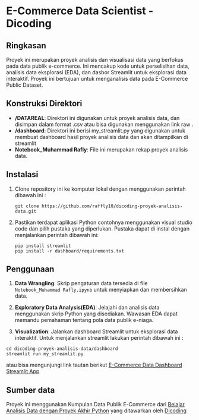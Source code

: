 # E-Commerce Data Scientist - Dicoding


## Ringkasan
Proyek ini merupakan proyek analisis dan visualisasi data yang berfokus pada data publik e-commerce. Ini mencakup kode untuk perselisihan data, analisis data eksplorasi (EDA), dan dasbor Streamlit untuk eksplorasi data interaktif. Proyek ini bertujuan untuk menganalisis data pada E-Commerce Public Dataset.

## Konstruksi Direktori

- **/DATAREAL**: Direktori ini digunakan untuk proyek analisis data, dan disimpan dalam format .csv atau bisa digunakan menggunakan link raw .
- **/dashboard**: Direktori ini berisi my_streamlit.py yang digunakan untuk membuat dashboard hasil proyek analisis data dan akan ditampilkan di streamlit 
- **Notebook_Muhammad Rafly**: File ini merupakan rekap proyek analisis data.

## Instalasi
1. Clone repository ini ke komputer lokal dengan menggunakan perintah dibawah ini :
    
    ```shell
    git clone https://github.com/raffly10/dicoding-proyek-analisis-data.git
    ```

2. Pastikan terdapat aplikasi Python contohnya menggunakan visual studio code dan pilih pustaka yang diperlukan. Pustaka dapat di instal dengan menjalankan perintah dibawah ini:

   ```shell
   pip install streamlit
   pip install -r dashboard/requirements.txt
   ```  

## Penggunaan
1. **Data Wrangling**: Skrip pengaturan data tersedia di file `Notebook_Muhammad Rafly.ipynb` untuk menyiapkan dan membersihkan data.

2. **Exploratory Data Analysis(EDA)**: Jelajahi dan analisis data menggunakan skrip Python yang disediakan. Wawasan EDA dapat memandu pemahaman tentang pola data publik e-niaga.

3. **Visualization**: Jalankan dashboard Streamlit untuk eksplorasi data interaktif. Untuk menjalankan streamlit lakukan perintah dibawah ini :

  ```shell
cd dicoding-proyek-analisis-data/dashboard
streamlit run my_streamlit.py
  ```
atau bisa mengunjungi link tautan berikut [E-Commerce Data Dashboard Streamlit App](https://raflymuhammad.streamlit.app/)

## Sumber data
Proyek ini menggunakan Kumpulan Data Publik E-Commerce dari [Belajar Analisis Data dengan Proyek Akhir Python](https://drive.google.com/file/d/1MsAjPM7oKtVfJL_wRp1qmCajtSG1mdcK/view) yang ditawarkan oleh [Dicoding](https://www.dicoding.com/)